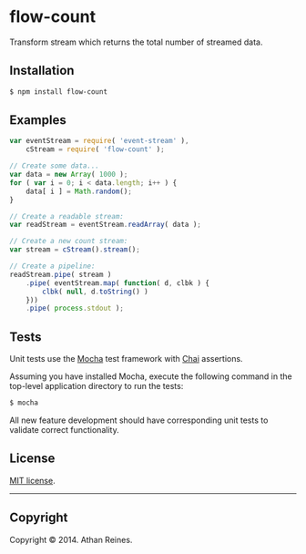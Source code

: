 flow-count
==========

Transform stream which returns the total number of streamed data.


## Installation

``` bash
$ npm install flow-count
```


## Examples

``` javascript
var eventStream = require( 'event-stream' ),
	cStream = require( 'flow-count' );

// Create some data...
var data = new Array( 1000 );
for ( var i = 0; i < data.length; i++ ) {
	data[ i ] = Math.random();
}

// Create a readable stream:
var readStream = eventStream.readArray( data );

// Create a new count stream:
var stream = cStream().stream();

// Create a pipeline:
readStream.pipe( stream )
	.pipe( eventStream.map( function( d, clbk ) {
		clbk( null, d.toString() )
	}))
	.pipe( process.stdout );
```

## Tests

Unit tests use the [Mocha](http://mochajs.org/) test framework with [Chai](http://chaijs.com) assertions.

Assuming you have installed Mocha, execute the following command in the top-level application directory to run the tests:

``` bash
$ mocha
```

All new feature development should have corresponding unit tests to validate correct functionality.


## License

[MIT license](http://opensource.org/licenses/MIT). 


---
## Copyright

Copyright &copy; 2014. Athan Reines.

